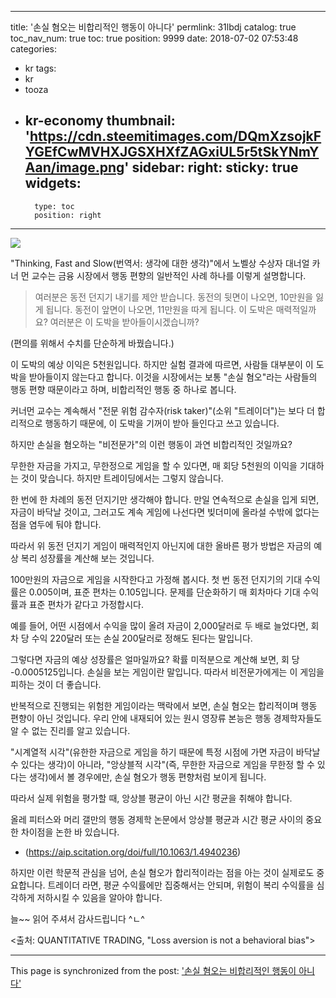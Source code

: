 
---
title: '손실 혐오는 비합리적인 행동이 아니다'
permlink: 31lbdj
catalog: true
toc_nav_num: true
toc: true
position: 9999
date: 2018-07-02 07:53:48
categories:
- kr
tags:
- kr
- tooza
- kr-economy
thumbnail: 'https://cdn.steemitimages.com/DQmXzsojkFYGEfCwMVHXJGSXHXfZAGxiUL5r5tSkYNmYAan/image.png'
sidebar:
    right:
        sticky: true
widgets:
    -
        type: toc
        position: right
---


![](https://cdn.steemitimages.com/DQmXzsojkFYGEfCwMVHXJGSXHXfZAGxiUL5r5tSkYNmYAan/image.png)

"Thinking, Fast and Slow(번역서: 생각에 대한 생각)"에서 노벨상 수상자 대너얼 카너 먼 교수는 금융 시장에서 행동 편향의 일반적인 사례 하나를 이렇게 설명합니다.  

>여러분은 동전 던지기 내기를 제안 받습니다.
>동전의 뒷면이 나오면, 10만원을 잃게 됩니다.
>동전이 앞면이 나오면, 11만원을 따게 됩니다. 
>이 도박은 매력적일까요? 여러분은 이 도박을 받아들이시겠습니까?

(편의를 위해서 수치를 단순하게 바꿨습니다.)

이 도박의 예상 이익은 5천원입니다.  하지만 실험 결과에 따르면, 사람들 대부분이 이 도박을 받아들이지 않는다고 합니다. 이것을 시장에서는 보통 "손실 혐오"라는 사람들의 행동 편향 때문이라고 하며, 비합리적인 행동 중 하나로 봅니다. 

커너먼 교수는 계속해서  "전문 위험 감수자(risk taker)"(소위 "트레이더")는 보다 더 합리적으로 행동하기 때문에, 이 도박을 기꺼이 받아 들인다고 쓰고 있습니다. 

하지만 손실을 혐오하는 "비전문가"의 이런 행동이 과연 비합리적인 것일까요?

무한한 자금을 가지고, 무한정으로 게임을 할 수 있다면, 매 회당 5천원의 이익을 기대하는 것이 맞습니다. 하지만 트레이딩에서는 그렇지 않습니다. 

한 번에 한 차례의 동전 던지기만 생각해야 합니다. 만일 연속적으로 손실을 입게 되면, 자금이 바닥날 것이고, 그러고도 계속 게임에 나선다면 빚더미에 올라설 수밖에 없다는 점을 염두에 둬야 합니다.  

따라서 위 동전 던지기 게임이 매력적인지 아닌지에 대한 올바른 평가 방법은 자금의 예상 복리 성장률을 계산해 보는 것입니다.

100만원의 자금으로 게임을 시작한다고 가정해 봅시다. 첫 번 동전 던지기의 기대 수익률은  0.005이며, 표준 편차는 0.105입니다. 문제를 단순화하기 매 회차마다 기대 수익률과 표준 편차가 같다고 가정합시다. 

예를 들어, 어떤 시점에서 수익을 많이 올려 자금이 2,000달러로 두 배로 늘었다면, 회차 당 수익 220달러 또는 손실 200달러로 정해도 된다는 말입니다. 

그렇다면 자금의 예상 성장률은 얼마일까요? 확률 미적분으로 계산해 보면, 회 당 -0.0005125입니다. 손실을 보는 게임이란 말입니다.  따라서 비전문가에게는 이 게임을 피하는 것이 더 좋습니다.

반복적으로 진행되는 위험한 게임이라는 맥락에서 보면, 손실 혐오는 합리적이며 행동 편향이 아닌 것입니다.  우리 안에 내재되어 있는 원시 영장류 본능은 행동 경제학자들도 알 수 없는 진리를 알고 있습니다. 

"시계열적 시각"(유한한 자금으로 게임을 하기 때문에 특정 시점에 가면 자금이 바닥날 수 있다는 생각)이 아니라, "앙상블적 시각"(즉, 무한한 자금으로 게임을 무한정 할 수 있다는 생각)에서 볼 경우에만, 손실 혐오가 행동 편향처럼 보이게 됩니다. 

따라서 실제 위험을 평가할 때, 앙상블 평균이 아닌 시간 평균을 취해야 합니다.

올레 피터스와 머리 갤만의 행동 경제학 논문에서 앙상블 평균과 시간 평균 사이의 중요한 차이점을 논한 바 있습니다. 
- (https://aip.scitation.org/doi/full/10.1063/1.4940236)

하지만 이런 학문적 관심을 넘어, 손실 혐오가 합리적이라는 점을 아는 것이 실제로도 중요합니다. 트레이더 라면, 평균 수익률에만 집중해서는 안되며, 위험이 복리 수익률을 심각하게 저하시킬 수 있음을 알아야 합니다.

늘~~ 읽어 주셔서 감사드립니다 ^ㄴ^

<출처: QUANTITATIVE TRADING, "Loss aversion is not a behavioral bias">

- - -

This page is synchronized from the post: ['손실 혐오는 비합리적인 행동이 아니다'](https://steemit.com/@pius.pius/31lbdj)
